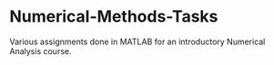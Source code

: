 # Numerical-Methods-Tasks
Various assignments done in MATLAB for an introductory Numerical Analysis course.

